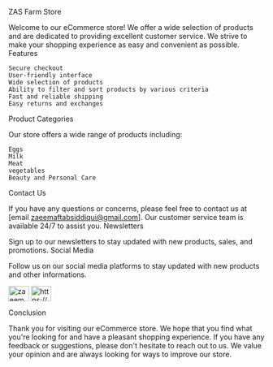 ZAS Farm Store

Welcome to our eCommerce store! We offer a wide selection of products and are dedicated to providing excellent customer service. We strive to make your shopping experience as easy and convenient as possible.
Features

    Secure checkout
    User-friendly interface
    Wide selection of products
    Ability to filter and sort products by various criteria   
    Fast and reliable shipping
    Easy returns and exchanges

Product Categories

Our store offers a wide range of products including:

    Eggs
    Milk
    Meat
    vegetables
    Beauty and Personal Care

Contact Us

If you have any questions or concerns, please feel free to contact us at [email zaeemaftabsiddiqui@gmail.com]. Our customer service team is available 24/7 to assist you.
Newsletters

Sign up to our newsletters to stay updated with new products, sales, and promotions.
Social Media

Follow us on our social media platforms to stay updated with new products and other informations.

   
<a href="https://twitter.com/zaeemaftab" target="blank"><img align="center" src="https://raw.githubusercontent.com/rahuldkjain/github-profile-readme-generator/master/src/images/icons/Social/twitter.svg" alt="zaeemaftab" height="30" width="40" /></a>
<a href="https://linkedin.com/in/https://www.linkedin.com/in/zaeem-aftab-siddiqui-ba45b21a2/" target="blank"><img align="center" src="https://raw.githubusercontent.com/rahuldkjain/github-profile-readme-generator/master/src/images/icons/Social/linked-in-alt.svg" alt="https://www.linkedin.com/in/zaeem-aftab-siddiqui-ba45b21a2/" height="30" width="40" /></a>


Conclusion

Thank you for visiting our eCommerce store. We hope that you find what you're looking for and have a pleasant shopping experience. If you have any feedback or suggestions, please don't hesitate to reach out to us. We value your opinion and are always looking for ways to improve our store.
